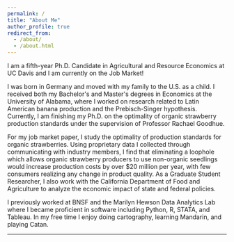 ```yaml
---
permalink: /
title: "About Me"
author_profile: true
redirect_from: 
  - /about/
  - /about.html
---
```

I am a fifth-year Ph.D. Candidate in Agricultural and Resource Economics at UC Davis and I am currently on the Job Market! 

I was born in Germany and moved with my family to the U.S. as a child. I received both my Bachelor's and Master's degrees in Economics at the University of Alabama, where I worked on research related to Latin American banana production and the Prebisch-Singer hypothesis. Currently, I am finishing my Ph.D. on the optimality of organic strawberry production standards under the supervision of Professor Rachael Goodhue. 

For my job market paper, I study the optimality of production standards for organic strawberries. Using proprietary data I collected through communicating with industry members, I find that eliminating a loophole which allows organic strawberry producers to use non-organic seedlings would increase production costs by over $20 million per year, with few consumers realizing any change in product quality. As a Graduate Student Researcher, I also work with the California Department of Food and Agriculture to analyze the economic impact of state and federal policies. 

I previously worked at BNSF and the Marilyn Hewson Data Analytics Lab where I became proficient in software including Python, R, STATA, and Tableau. In my free time I enjoy doing cartography, learning Mandarin, and playing Catan. 

-----
